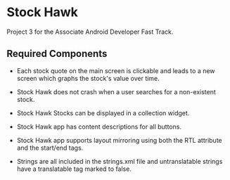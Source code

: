 # Stock Hawk

Project 3 for the Associate Android Developer Fast Track.

## Required Components

* Each stock quote on the main screen is clickable and leads to a new screen which graphs the stock's value over time.
  
* Stock Hawk does not crash when a user searches for a non-existent stock.
  
* Stock Hawk Stocks can be displayed in a collection widget.
  
* Stock Hawk app has content descriptions for all buttons.
  
* Stock Hawk app supports layout mirroring using both the RTL attribute and the start/end tags.
  
* Strings are all included in the strings.xml file and untranslatable strings have a translatable tag marked to false.
